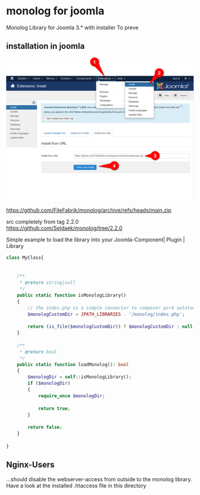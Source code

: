 # monolog for joomla

Monolog Library for Joomla 3.* with installer
To preve

## installation in joomla 

![install library into joomla 3.9](./docs/install-monolog-for-joomla.png)

https://github.com/FileFabrik/monolog/archive/refs/heads/main.zip

src completely from tag 2.2.0
https://github.com/Seldaek/monolog/tree/2.2.0

Simple example to load the library into your Joomla-Component| Plugin | Library

```php 
class MyClass{


	/**
	 * @return string|null
	 */
	public static function isMonologLibrary()
	{
	    // the index.php is a simple connector to composer psr4 autoload 
		$monologCustomDir = JPATH_LIBRARIES . '/monolog/index.php';

		return (is_file($monologCustomDir)) ? $monologCustomDir : null;
	}

	/**
	 * @return bool
	 */
	public static function loadMonolog(): bool
	{
		$monologDir = self::isMonologLibrary();
		if ($monologDir)
		{
			require_once $monologDir;

			return true;
		}

		return false;
	}

}
```

## Nginx-Users

...should disable the webserver-access from outside to the monolog library. 
Have a look at the installed .htaccess file in this directory
